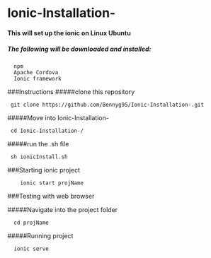 # Ionic-Installation-

#### This will set up the ionic on Linux Ubuntu
##### The following will be downloaded and installed:
```
  npm
  Apache Cordova
  Ionic framework
```

###Instructions
#####clone this repository
   ```
	git clone https://github.com/Bennyg95/Ionic-Installation-.git
   ```

#####Move into Ionic-Installation-
   ```
	cd Ionic-Installation-/
   ```

#####run the .sh file
   ```
	sh ionicInstall.sh
   ```

###Starting ionic project
```
    ionic start projName
```

###Testing with web browser

#####Navigate into the project folder
  ```
	cd projName
  ```
#####Running project
  ```
	ionic serve
  ```